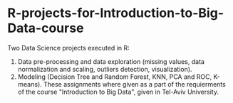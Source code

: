 # R-projects-for-Introduction-to-Big-Data-course
Two Data Science projects executed in R:
1. Data pre-processing and data exploration (missing values, data normalization and scaling, outliers detection, visualization).
2. Modeling (Decision Tree and Random Forest, KNN, PCA and ROC, K-means).
These assignments where given as a part of the requierments of the course "Introduction to Big Data", given in Tel-Aviv University.
